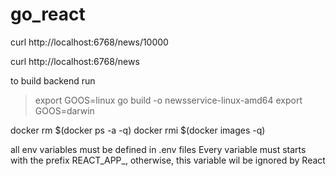 # go_react

curl http://localhost:6768/news/10000

curl http://localhost:6768/news

to build backend run

> export GOOS=linux
> go build -o newsservice-linux-amd64
> export GOOS=darwin


docker rm $(docker ps -a -q)
docker rmi $(docker images -q)

all env variables must be defined in .env files
Every variable must starts with the prefix REACT_APP_, otherwise, this variable wil be ignored by React
